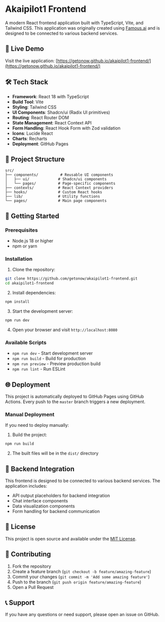 # Akaipilot1 Frontend

A modern React frontend application built with TypeScript, Vite, and Tailwind CSS. This application was originally created using [Famous.ai](https://famous.ai) and is designed to be connected to various backend services.

## 🚀 Live Demo

Visit the live application: [https://getonow.github.io/akaipilot1-frontend/](https://getonow.github.io/akaipilot1-frontend/)

## 🛠️ Tech Stack

- **Framework**: React 18 with TypeScript
- **Build Tool**: Vite
- **Styling**: Tailwind CSS
- **UI Components**: Shadcn/ui (Radix UI primitives)
- **Routing**: React Router DOM
- **State Management**: React Context API
- **Form Handling**: React Hook Form with Zod validation
- **Icons**: Lucide React
- **Charts**: Recharts
- **Deployment**: GitHub Pages

## 📁 Project Structure

```
src/
├── components/          # Reusable UI components
│   ├── ui/             # Shadcn/ui components
│   └── pages/          # Page-specific components
├── contexts/           # React Context providers
├── hooks/              # Custom React hooks
├── lib/                # Utility functions
└── pages/              # Main page components
```

## 🚀 Getting Started

### Prerequisites

- Node.js 18 or higher
- npm or yarn

### Installation

1. Clone the repository:
```bash
git clone https://github.com/getonow/akaipilot1-frontend.git
cd akaipilot1-frontend
```

2. Install dependencies:
```bash
npm install
```

3. Start the development server:
```bash
npm run dev
```

4. Open your browser and visit `http://localhost:8080`

### Available Scripts

- `npm run dev` - Start development server
- `npm run build` - Build for production
- `npm run preview` - Preview production build
- `npm run lint` - Run ESLint

## 🌐 Deployment

This project is automatically deployed to GitHub Pages using GitHub Actions. Every push to the `master` branch triggers a new deployment.

### Manual Deployment

If you need to deploy manually:

1. Build the project:
```bash
npm run build
```

2. The built files will be in the `dist/` directory

## 🔗 Backend Integration

This frontend is designed to be connected to various backend services. The application includes:

- API output placeholders for backend integration
- Chat interface components
- Data visualization components
- Form handling for backend communication

## 📝 License

This project is open source and available under the [MIT License](LICENSE).

## 🤝 Contributing

1. Fork the repository
2. Create a feature branch (`git checkout -b feature/amazing-feature`)
3. Commit your changes (`git commit -m 'Add some amazing feature'`)
4. Push to the branch (`git push origin feature/amazing-feature`)
5. Open a Pull Request

## 📞 Support

If you have any questions or need support, please open an issue on GitHub.
